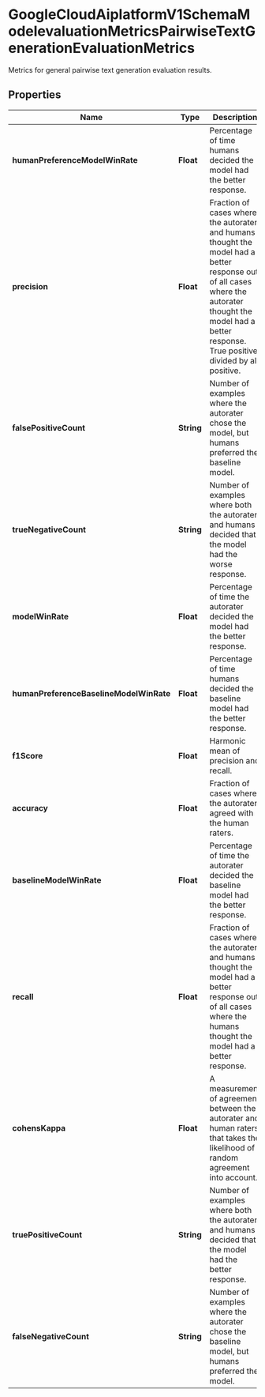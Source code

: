 

# GoogleCloudAiplatformV1SchemaModelevaluationMetricsPairwiseTextGenerationEvaluationMetrics

Metrics for general pairwise text generation evaluation results.

## Properties

| Name | Type | Description | Notes |
|------------ | ------------- | ------------- | -------------|
|**humanPreferenceModelWinRate** | **Float** | Percentage of time humans decided the model had the better response. |  [optional] |
|**precision** | **Float** | Fraction of cases where the autorater and humans thought the model had a better response out of all cases where the autorater thought the model had a better response. True positive divided by all positive. |  [optional] |
|**falsePositiveCount** | **String** | Number of examples where the autorater chose the model, but humans preferred the baseline model. |  [optional] |
|**trueNegativeCount** | **String** | Number of examples where both the autorater and humans decided that the model had the worse response. |  [optional] |
|**modelWinRate** | **Float** | Percentage of time the autorater decided the model had the better response. |  [optional] |
|**humanPreferenceBaselineModelWinRate** | **Float** | Percentage of time humans decided the baseline model had the better response. |  [optional] |
|**f1Score** | **Float** | Harmonic mean of precision and recall. |  [optional] |
|**accuracy** | **Float** | Fraction of cases where the autorater agreed with the human raters. |  [optional] |
|**baselineModelWinRate** | **Float** | Percentage of time the autorater decided the baseline model had the better response. |  [optional] |
|**recall** | **Float** | Fraction of cases where the autorater and humans thought the model had a better response out of all cases where the humans thought the model had a better response. |  [optional] |
|**cohensKappa** | **Float** | A measurement of agreement between the autorater and human raters that takes the likelihood of random agreement into account. |  [optional] |
|**truePositiveCount** | **String** | Number of examples where both the autorater and humans decided that the model had the better response. |  [optional] |
|**falseNegativeCount** | **String** | Number of examples where the autorater chose the baseline model, but humans preferred the model. |  [optional] |



